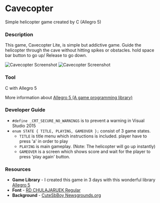 # Cavecopter
Simple helicopter game created by C (Allegro 5)

### Description
This game, Cavecopter Lite, is simple but addictive game. Guide the helicopter through the cave without hitting spikes or obstacles. hold space bar button to go up/ Release to go down.

![Cavecopter Screenshot](http://i.imgur.com/mt47Wsf.png "Main menu")
![Cavecopter Screenshot](http://i.imgur.com/qGeW8dU.png "Gameplay")

### Tool
C with Allegro 5

More information about [Allegro 5 (A game programming library)](http://liballeg.org/)

### Developer Guide
* `#define _CRT_SECURE_NO_WARNINGS` is to prevent a warning in Visual Studio 2015
* `enum STATE { TITLE, PLAYING, GAMEOVER };` consist of 3 game states. 
  * `TITLE` is title menu which instructions is included. player have to press 'a' in order to play
  * `PLAYING` is main gameplay. (Note: The helicopter will go up instantly)
  * `GAMEOVER` is a screen which shows score and wait for the player to press 'play again' button.
  
### Resources
* **Game Library** - I created this game in 3 days with this wonderful library [Allegro 5](http://liballeg.org/)
* **Font** - [RD CHULAJARUEK Regular](http://www.f0nt.com/release/rd-chulajaruek-regular/)
* **Background** - [CuteSbBoy Newsgrounds.org](http://www.newgrounds.com/art/view/cutesbboy/beacon-cave-background)
